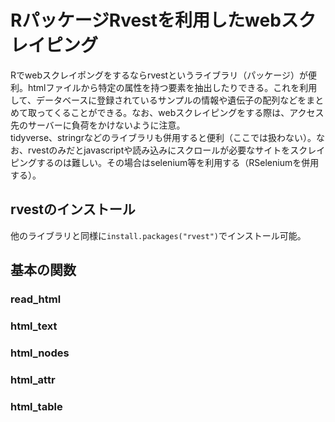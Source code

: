 # RパッケージRvestを利用したwebスクレイピング
Rでwebスクレイポングをするならrvestというライブラリ（パッケージ）が便利。htmlファイルから特定の属性を持つ要素を抽出したりできる。これを利用して、データベースに登録されているサンプルの情報や遺伝子の配列などをまとめて取ってくることができる。なお、webスクレイピングをする際は、アクセス先のサーバーに負荷をかけないように注意。<br>
tidyverse、stringrなどのライブラリも併用すると便利（ここでは扱わない）。なお、rvestのみだとjavascriptや読み込みにスクロールが必要なサイトをスクレイピングするのは難しい。その場合はselenium等を利用する（RSeleniumを併用する）。
## rvestのインストール
他のライブラリと同様に`install.packages("rvest")`でインストール可能。
## 基本の関数
### read_html
### html_text
### html_nodes
### html_attr
### html_table
